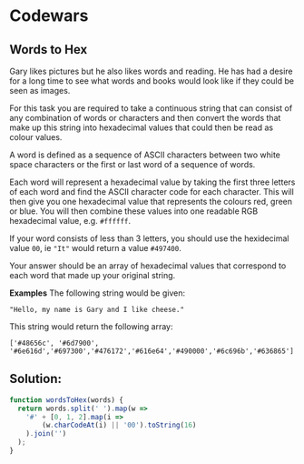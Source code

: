 # **Codewars**
## **Words to Hex**

Gary likes pictures but he also likes words and reading. He has had a desire for a long time to see what words and books would look like if they could be seen as images.

For this task you are required to take a continuous string that can consist of any combination of words or characters and then convert the words that make up this string into hexadecimal values that could then be read as colour values.

A word is defined as a sequence of ASCII characters between two white space characters or the first or last word of a sequence of words.

Each word will represent a hexadecimal value by taking the first three letters of each word and find the ASCII character code for each character. This will then give you one hexadecimal value that represents the colours red, green or blue. You will then combine these values into one readable RGB hexadecimal value, e.g. `#ffffff`.

If your word consists of less than 3 letters, you should use the hexidecimal value `00`, ie `"It"` would return a value `#497400`.

Your answer should be an array of hexadecimal values that correspond to each word that made up your original string.

**Examples**
The following string would be given:

`"Hello, my name is Gary and I like cheese."`

This string would return the following array:
```
['#48656c', '#6d7900', '#6e616d','#697300','#476172','#616e64','#490000','#6c696b','#636865']
```

## **Solution:**

```JavaScript
function wordsToHex(words) {
  return words.split(' ').map(w =>
  	'#' + [0, 1, 2].map(i =>
    	(w.charCodeAt(i) || '00').toString(16)
    ).join('')
  );
}
```